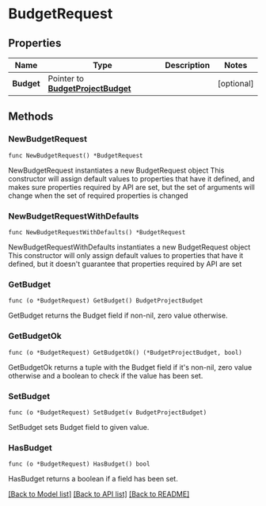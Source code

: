 # BudgetRequest

## Properties

Name | Type | Description | Notes
------------ | ------------- | ------------- | -------------
**Budget** | Pointer to [**BudgetProjectBudget**](budget.ProjectBudget.md) |  | [optional] 

## Methods

### NewBudgetRequest

`func NewBudgetRequest() *BudgetRequest`

NewBudgetRequest instantiates a new BudgetRequest object
This constructor will assign default values to properties that have it defined,
and makes sure properties required by API are set, but the set of arguments
will change when the set of required properties is changed

### NewBudgetRequestWithDefaults

`func NewBudgetRequestWithDefaults() *BudgetRequest`

NewBudgetRequestWithDefaults instantiates a new BudgetRequest object
This constructor will only assign default values to properties that have it defined,
but it doesn't guarantee that properties required by API are set

### GetBudget

`func (o *BudgetRequest) GetBudget() BudgetProjectBudget`

GetBudget returns the Budget field if non-nil, zero value otherwise.

### GetBudgetOk

`func (o *BudgetRequest) GetBudgetOk() (*BudgetProjectBudget, bool)`

GetBudgetOk returns a tuple with the Budget field if it's non-nil, zero value otherwise
and a boolean to check if the value has been set.

### SetBudget

`func (o *BudgetRequest) SetBudget(v BudgetProjectBudget)`

SetBudget sets Budget field to given value.

### HasBudget

`func (o *BudgetRequest) HasBudget() bool`

HasBudget returns a boolean if a field has been set.


[[Back to Model list]](../README.md#documentation-for-models) [[Back to API list]](../README.md#documentation-for-api-endpoints) [[Back to README]](../README.md)


